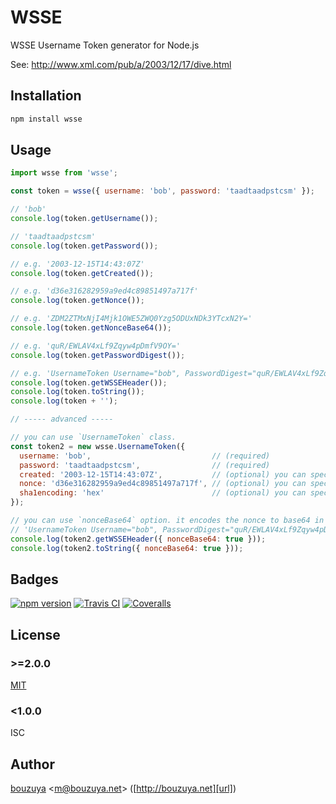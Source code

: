 # WSSE

WSSE Username Token generator for Node.js

See: http://www.xml.com/pub/a/2003/12/17/dive.html

## Installation

```bash
npm install wsse
```

## Usage

```javascript
import wsse from 'wsse';

const token = wsse({ username: 'bob', password: 'taadtaadpstcsm' });

// 'bob'
console.log(token.getUsername());

// 'taadtaadpstcsm'
console.log(token.getPassword());

// e.g. '2003-12-15T14:43:07Z'
console.log(token.getCreated());

// e.g. 'd36e316282959a9ed4c89851497a717f'
console.log(token.getNonce());

// e.g. 'ZDM2ZTMxNjI4Mjk1OWE5ZWQ0Yzg5ODUxNDk3YTcxN2Y='
console.log(token.getNonceBase64());

// e.g. 'quR/EWLAV4xLf9Zqyw4pDmfV9OY='
console.log(token.getPasswordDigest());

// e.g. 'UsernameToken Username="bob", PasswordDigest="quR/EWLAV4xLf9Zqyw4pDmfV9OY=", Nonce="d36e316282959a9ed4c89851497a717f", Created="2003-12-15T14:43:07Z"'
console.log(token.getWSSEHeader());
console.log(token.toString());
console.log(token + '');

// ----- advanced -----

// you can use `UsernameToken` class.
const token2 = new wsse.UsernameToken({
  username: 'bob',                           // (required)
  password: 'taadtaadpstcsm',                // (required)
  created: '2003-12-15T14:43:07Z',           // (optional) you can specify `craeted`.
  nonce: 'd36e316282959a9ed4c89851497a717f', // (optional) you can specify `nonce`.
  sha1encoding: 'hex'                        // (optional) you can specify `sha1encoding` for wrong WSSE Username Token implementation.
});

// you can use `nonceBase64` option. it encodes the nonce to base64 in header.
// 'UsernameToken Username="bob", PasswordDigest="quR/EWLAV4xLf9Zqyw4pDmfV9OY=", Nonce="ZDM2ZTMxNjI4Mjk1OWE5ZWQ0Yzg5ODUxNDk3YTcxN2Y=", Created="2003-12-15T14:43:07Z"'
console.log(token2.getWSSEHeader({ nonceBase64: true }));
console.log(token2.toString({ nonceBase64: true }));
```

## Badges

[![npm version][npm-badge-url]][npm-url]
[![Travis CI][travisci-badge-url]][travisci-url]
[![Coveralls][coveralls-badge-url]][coveralls-url]

[coveralls-badge-url]: https://img.shields.io/coveralls/github/bouzuya/node-wsse.svg
[coveralls-url]: https://coveralls.io/github/bouzuya/node-wsse
[npm-badge-url]: https://img.shields.io/npm/v/wsse.svg
[npm-url]: https://www.npmjs.com/package/wsse
[travisci-badge-url]: https://img.shields.io/travis/bouzuya/node-wsse.svg
[travisci-url]: https://travis-ci.org/bouzuya/node-wsse

## License

### >=2.0.0

[MIT](LICENSE)

### <1.0.0

ISC

## Author

[bouzuya][user] &lt;[m@bouzuya.net][email]&gt; ([http://bouzuya.net][url])

[user]: https://github.com/bouzuya
[email]: mailto:m@bouzuya.net
[url]: http://bouzuya.net
